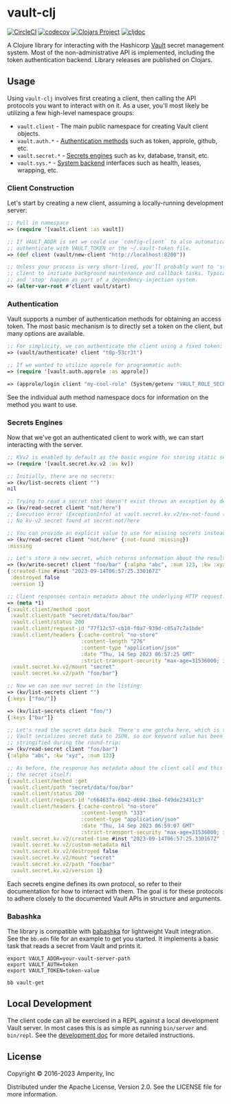 vault-clj
=========

[![CircleCI](https://dl.circleci.com/status-badge/img/gh/amperity/vault-clj/tree/main.svg?style=shield)](https://dl.circleci.com/status-badge/redirect/gh/amperity/vault-clj/tree/main)
[![codecov](https://codecov.io/gh/amperity/vault-clj/branch/main/graph/badge.svg)](https://codecov.io/gh/amperity/vault-clj)
[![Clojars Project](https://img.shields.io/clojars/v/com.amperity/vault-clj.svg)](https://clojars.org/com.amperity/vault-clj)
[![cljdoc](https://cljdoc.org/badge/com.amperity/vault-clj)](https://cljdoc.org/d/com.amperity/vault-clj/CURRENT)

A Clojure library for interacting with the Hashicorp [Vault](https://vaultproject.io/)
secret management system. Most of the non-administrative API is implemented,
including the token authentication backend. Library releases are published on Clojars.


## Usage

Using `vault-clj` involves first creating a client, then calling the API
protocols you want to interact with on it. As a user, you'll most likely
be utilizing a few high-level namespace groups:

- `vault.client` - The main public namespace for creating Vault client objects.
- `vault.auth.*` - [Authentication methods](https://developer.hashicorp.com/vault/api-docs/auth) such as token, approle, github, etc.
- `vault.secret.*` - [Secrets engines](https://developer.hashicorp.com/vault/api-docs/secret) such as kv, database, transit, etc.
- `vault.sys.*` - [System backend](https://developer.hashicorp.com/vault/api-docs/system) interfaces such as health, leases, wrapping, etc.

### Client Construction

Let's start by creating a new client, assuming a locally-running development server:

```clojure
;; Pull in namespace
=> (require '[vault.client :as vault])

;; If VAULT_ADDR is set we could use `config-client` to also automatically
;; authenticate with VAULT_TOKEN or the ~/.vault-token file.
=> (def client (vault/new-client "http://localhost:8200"))

;; Unless your process is very short-lived, you'll probably want to 'start' the
;; client to initiate background maintenance and callback tasks. Typically this
;; and 'stop' happen as part of a dependency-injection system.
=> (alter-var-root #'client vault/start)
```

### Authentication

Vault supports a number of authentication methods for obtaining an access
token. The most basic mechanism is to directly set a token on the client, but
many options are available.

```clojure
;; For simplicity, we can authenticate the client using a fixed token:
=> (vault/authenticate! client "t0p-53cr3t")

;; If we wanted to utilize approle for programmatic auth:
=> (require '[vault.auth.approle :as approle])

=> (approle/login client "my-cool-role" (System/getenv "VAULT_ROLE_SECRET"))
```

See the individual auth method namespace docs for information on the method you
want to use.

### Secrets Engines

Now that we've got an authenticated client to work with, we can start
interacting with the server.

```clojure
;; KVv2 is enabled by default as the basic engine for storing static secrets.
=> (require '[vault.secret.kv.v2 :as kv])

;; Initially, there are no secrets:
=> (kv/list-secrets client "")
nil

;; Trying to read a secret that doesn't exist throws an exception by default:
=> (kv/read-secret client "not/here")
;; Execution error (ExceptionInfo) at vault.secret.kv.v2/ex-not-found (v2.clj:178).
;; No kv-v2 secret found at secret:not/here

;; You can provide an explicit value to use for missing secrets instead:
=> (kv/read-secret client "not/here" {:not-found :missing})
:missing

;; Let's store a new secret, which returns information about the result:
=> (kv/write-secret! client "foo/bar" {:alpha "abc", :num 123, :kw :xyz})
{:created-time #inst "2023-09-14T06:57:25.330167Z"
 :destroyed false
 :version 1}

;; Client responses contain metadata about the underlying HTTP request:
=> (meta *1)
{:vault.client/method :post
 :vault.client/path "secret/data/foo/bar"
 :vault.client/status 200
 :vault.client/request-id "77f12c57-cb10-f0a7-939d-c05a7c7a1bde"
 :vault.client/headers {:cache-control "no-store"
                        :content-length "276"
                        :content-type "application/json"
                        :date "Thu, 14 Sep 2023 06:57:25 GMT"
                        :strict-transport-security "max-age=31536000; includeSubDomains"}
 :vault.secret.kv.v2/mount "secret"
 :vault.secret.kv.v2/path "foo/bar"}

;; Now we can see our secret in the listing:
=> (kv/list-secrets client "")
{:keys ["foo/"]}

=> (kv/list-secrets client "foo/")
{:keys ["bar"]}

;; Let's read the secret data back. There's one gotcha here, which is that
;; Vault serializes secret data to JSON, so our keyword value has been
;; stringified during the round-trip:
=> (kv/read-secret client "foo/bar")
{:alpha "abc", :kw "xyz", :num 123}

;; As before, the response has metadata about the client call and this time,
;; the secret itself:
{:vault.client/method :get
 :vault.client/path "secret/data/foo/bar"
 :vault.client/status 200
 :vault.client/request-id "c664637a-6042-d694-18e4-f49de23431c3"
 :vault.client/headers {:cache-control "no-store"
                        :content-length "333"
                        :content-type "application/json"
                        :date "Thu, 14 Sep 2023 06:59:07 GMT"
                        :strict-transport-security "max-age=31536000; includeSubDomains"}
 :vault.secret.kv.v2/created-time #inst "2023-09-14T06:57:25.330167Z"
 :vault.secret.kv.v2/custom-metadata nil
 :vault.secret.kv.v2/destroyed false
 :vault.secret.kv.v2/mount "secret"
 :vault.secret.kv.v2/path "foo/bar"
 :vault.secret.kv.v2/version 1}
```

Each secrets engine defines its own protocol, so refer to their documentation
for how to interact with them. The goal is for these protocols to adhere
closely to the documented Vault APIs in structure and arguments.

### Babashka

The library is compatible with [babashka](https://babashka.org/) for lightweight
Vault integration. See the `bb.edn` file for an example to get you started. It
implements a basic task that reads a secret from Vault and prints it.

```shell
export VAULT_ADDR=your-vault-server-path
export VAULT_AUTH=token
export VAULT_TOKEN=token-value

bb vault-get
```


## Local Development

The client code can all be exercised in a REPL against a local development
Vault server. In most cases this is as simple as running `bin/server` and
`bin/repl`. See the [development doc](doc/development.md) for more detailed
instructions.


## License

Copyright © 2016-2023 Amperity, Inc

Distributed under the Apache License, Version 2.0. See the LICENSE file
for more information.
